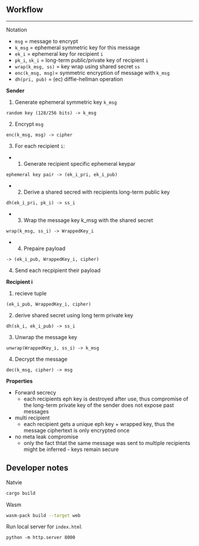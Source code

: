 ## Workflow
---

Notation 
- `msg` = message to encrypt
- `k_msg` = ephemeral symmetric key for this message
- `ek_i` = ephemeral key for recipient `i`
- `pk_i`, `sk_i` = long-term public/private key of recipient `i`
- `wrap(k_msg, ss)` = key wrap using shared secret `ss`
- `enc(k_msg, msg)`= symmetric encryption of message with `k_msg` 
- `dh(pri, pub)` = (ec) diffie-hellman operation

**Sender**
1. Generate ephemeral symmetric key `k_msg` 
```
random key (128/256 bits) -> k_msg
```

2. Encrypt `msg`
```
enc(k_msg, msg) -> cipher
```

3. For each recipient `i`:

  - 1. Generate recipient specific ephemeral keypar

  ```
  ephemeral key pair -> (ek_i_pri, ek_i_pub)
  ```

  - 2. Derive a shared secred with recipients long-term public key
  ```
  dh(ek_i_pri, pk_i) -> ss_i 
  ```

  - 3. Wrap the message key k_msg with the shared secret
  ```
  wrap(k_msg, ss_i) -> WrappedKey_i 
  ```

  - 4. Prepaire payload
  ```
  -> (ek_i_pub, WrappedKey_i, cipher)
  ```

4. Send each recpipient their payload


**Recipient i**
1. recieve tuple 
```
(ek_i_pub, WrappedKey_i, cipher)
```
2. derive shared secret using long term private key
```
dh(sk_i, ek_i_pub) -> ss_i 
```
3. Unwrap the message key
```
unwrap(WrappedKey_i, ss_i) -> k_msg 
```
4. Decrypt the message
```
dec(k_msg, cipher) -> msg 
```

**Properties**
- Forward secrecy
  - each recipients eph key is destroyed after use, thus compromise of the long-term private key of the sender does not expose past messages
- multi recipient
  - each recipient gets a unique eph key + wrapped key, thus the message ciphertext is only encrypted once
- no meta leak compromise
  - only the fact thtat the same message was sent to multiple recipients might be inferred - keys remain secure

## Developer notes
Natvie
```bash
cargo build
```

Wasm
```bash
wasm-pack build --target web
```

Run local server for `index.html`
```
python -m http.server 8000
```
